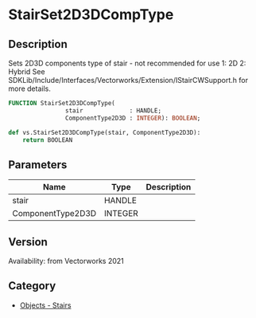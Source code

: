 # StairSet2D3DCompType

## Description
<lineList ident=2>
<line>
Sets 2D3D components type of stair - not recommended for use
</line>
<line>
1: 2D
</line>
<line>
2: Hybrid
</line>
<line>
See SDKLib/Include/Interfaces/Vectorworks/Extension/IStairCWSupport.h for more details.
</line>
</lineList>

```pascal
FUNCTION StairSet2D3DCompType(
				stair             : HANDLE;
				ComponentType2D3D : INTEGER): BOOLEAN;
```

```python
def vs.StairSet2D3DCompType(stair, ComponentType2D3D):
    return BOOLEAN
```

## Parameters
|Name|Type|Description|
|---|---|---|
|stair|HANDLE|   |
|ComponentType2D3D|INTEGER|   |

## Version
Availability: from Vectorworks 2021

## Category
* [Objects - Stairs](../Categories/Objects%20-%20Stairs.md)
